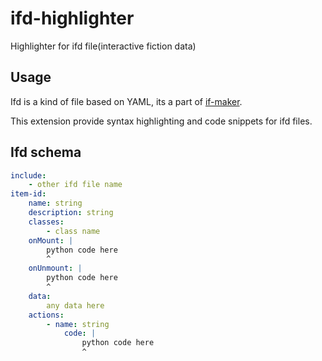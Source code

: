 # ifd-highlighter 

Highlighter for ifd file(interactive fiction data)

## Usage

Ifd is a kind of file based on YAML, its a part of [if-maker](https://github.com/DiscreteTom/if-maker).

This extension provide syntax highlighting and code snippets for ifd files.

## Ifd schema

```yaml
include:
	- other ifd file name
item-id:
	name: string
	description: string
	classes:
		- class name
	onMount: |
		python code here
		^
	onUnmount: |
		python code here
		^
	data:
		any data here
	actions:
		- name: string
			code: |
				python code here
				^
```